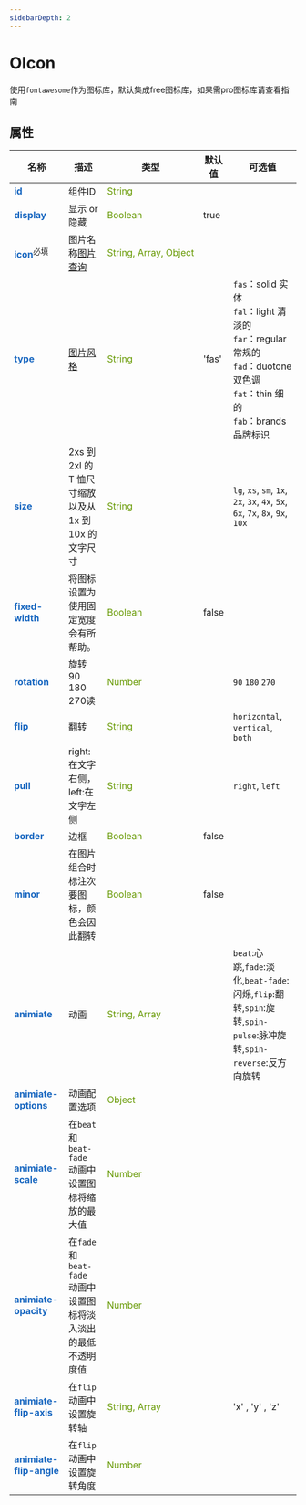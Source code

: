 ```yaml
---
sidebarDepth: 2
---
```


# OIcon

使用`fontawesome`作为图标库，默认集成free图标库，如果需pro图标库请查看指南 




## 属性

<div class="content-table-wrap">
<div class="content-table props-table">

| <span>名称</span>                                                             |<span>描述</span>                                                  |<span>类型</span>                                                                               |<span>默认值</span> |<span>可选值</span>                                                                                                                         |
| ----------------------------------------------------------------------------- |------------------------------------------------------------------ |----------------------------------------------------------------------------------------------- |------- |------------------------------------------------------------------------------------------------------------------------------------------  |
| <span style="color:#1867c0">**id**</span>                                     |组件ID                                                             |<span style="white-space:nowrap"><span style="color:#690">String</span></span>                  |        |                                                                                                                                            |
| <span style="color:#1867c0">**display**</span>                                |显示 or 隐藏                                                       |<span style="white-space:nowrap"><span style="color:#690">Boolean</span></span>                 |true    |                                                                                                                                            |
| <span style="color:#1867c0">**icon**</span><sup class="required">必填</sup>   |图片名称[图片查询](/icons/all.html "滚动条配置")                   |<span style="white-space:nowrap"><span style="color:#690">String, Array, Object</span></span>   |        |                                                                                                                                            |
| <span style="color:#1867c0">**type**</span>                                   |[图片风格](/guide/IconType.html#风格)                              |<span style="white-space:nowrap"><span style="color:#690">String</span></span>                  |'fas'   |`fas`：solid 实体 <br> `fal`：light 清淡的<br> `far`：regular 常规的<br> `fad`：duotone 双色调<br> `fat`：thin 细的<br> `fab`：brands 品牌标识    |
| <span style="color:#1867c0">**size**</span>                                   |2xs 到 2xl 的 T 恤尺寸缩放以及从 1x 到 10x 的文字尺寸              |<span style="white-space:nowrap"><span style="color:#690">String</span></span>                  |        |`lg`, `xs`, `sm`,  `1x`, `2x`, `3x`, `4x`, `5x`, `6x`, `7x`, `8x`, `9x`, `10x`                                                              |
| <span style="color:#1867c0">**fixed-width**</span>                            |将图标设置为使用固定宽度会有所帮助。                                |<span style="white-space:nowrap"><span style="color:#690">Boolean</span></span>                 |false   |                                                                                                                                            |
| <span style="color:#1867c0">**rotation**</span>                               |旋转 90 180 270读                                                  |<span style="white-space:nowrap"><span style="color:#690">Number</span></span>                  |        |`90` `180` `270`                                                                                                                            |
| <span style="color:#1867c0">**flip**</span>                                   |翻转                                                               |<span style="white-space:nowrap"><span style="color:#690">String</span></span>                  |        |`horizontal`, `vertical`, `both`                                                                                                            |
| <span style="color:#1867c0">**pull**</span>                                   |right:在文字右侧，left:在文字左侧                                   |<span style="white-space:nowrap"><span style="color:#690">String</span></span>                  |        |`right`, `left`                                                                                                                             |
| <span style="color:#1867c0">**border**</span>                                 |边框                                                               |<span style="white-space:nowrap"><span style="color:#690">Boolean</span></span>                 |false   |                                                                                                                                            |
| <span style="color:#1867c0">**minor**</span>                                  |在图片组合时标注次要图标，颜色会因此翻转                            |<span style="white-space:nowrap"><span style="color:#690">Boolean</span></span>                 |false   |                                                                                                                                            |
| <span style="color:#1867c0">**animiate**</span>                               |动画                                                               |<span style="white-space:nowrap"><span style="color:#690">String, Array</span></span>           |        |`beat`:心跳,`fade`:淡化,`beat-fade`:闪烁,`flip`:翻转,`spin`:旋转,`spin-pulse`:脉冲旋转,`spin-reverse`:反方向旋转                            |
| <span style="color:#1867c0">**animiate-options**</span>                       |动画配置选项                                                       |<span style="white-space:nowrap"><span style="color:#690">Object</span></span>                  |        |                                                                                                                                            |
| <span style="color:#1867c0">**animiate-scale**</span>                         |在`beat` 和 `beat-fade` 动画中设置图标将缩放的最大值               |<span style="white-space:nowrap"><span style="color:#690">Number</span></span>                  |        |                                                                                                                                            |
| <span style="color:#1867c0">**animiate-opacity**</span>                       |在`fade` 和 `beat-fade` 动画中设置图标将淡入淡出的最低不透明度值   |<span style="white-space:nowrap"><span style="color:#690">Number</span></span>                  |        |                                                                                                                                            |
| <span style="color:#1867c0">**animiate-flip-axis**</span>                     |在`flip`动画中设置旋转轴                                           |<span style="white-space:nowrap"><span style="color:#690">String, Array</span></span>           |        |'x' , 'y' , 'z'                                                                                                                             |
| <span style="color:#1867c0">**animiate-flip-angle**</span>                    |在`flip`动画中设置旋转角度                                         |<span style="white-space:nowrap"><span style="color:#690">Number</span></span>                  |        |                                                                                                                                            |

</div>
</div>




